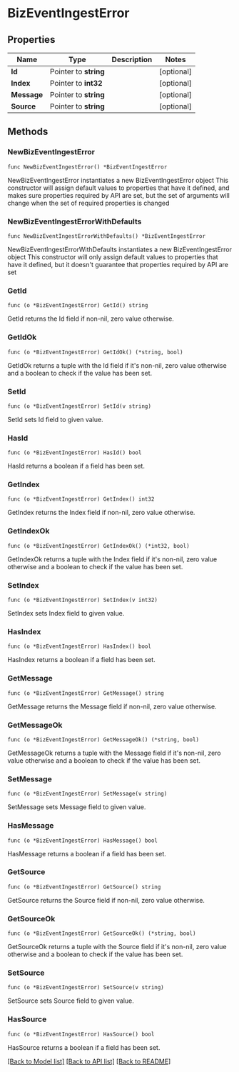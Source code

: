 # BizEventIngestError

## Properties

Name | Type | Description | Notes
------------ | ------------- | ------------- | -------------
**Id** | Pointer to **string** |  | [optional] 
**Index** | Pointer to **int32** |  | [optional] 
**Message** | Pointer to **string** |  | [optional] 
**Source** | Pointer to **string** |  | [optional] 

## Methods

### NewBizEventIngestError

`func NewBizEventIngestError() *BizEventIngestError`

NewBizEventIngestError instantiates a new BizEventIngestError object
This constructor will assign default values to properties that have it defined,
and makes sure properties required by API are set, but the set of arguments
will change when the set of required properties is changed

### NewBizEventIngestErrorWithDefaults

`func NewBizEventIngestErrorWithDefaults() *BizEventIngestError`

NewBizEventIngestErrorWithDefaults instantiates a new BizEventIngestError object
This constructor will only assign default values to properties that have it defined,
but it doesn't guarantee that properties required by API are set

### GetId

`func (o *BizEventIngestError) GetId() string`

GetId returns the Id field if non-nil, zero value otherwise.

### GetIdOk

`func (o *BizEventIngestError) GetIdOk() (*string, bool)`

GetIdOk returns a tuple with the Id field if it's non-nil, zero value otherwise
and a boolean to check if the value has been set.

### SetId

`func (o *BizEventIngestError) SetId(v string)`

SetId sets Id field to given value.

### HasId

`func (o *BizEventIngestError) HasId() bool`

HasId returns a boolean if a field has been set.

### GetIndex

`func (o *BizEventIngestError) GetIndex() int32`

GetIndex returns the Index field if non-nil, zero value otherwise.

### GetIndexOk

`func (o *BizEventIngestError) GetIndexOk() (*int32, bool)`

GetIndexOk returns a tuple with the Index field if it's non-nil, zero value otherwise
and a boolean to check if the value has been set.

### SetIndex

`func (o *BizEventIngestError) SetIndex(v int32)`

SetIndex sets Index field to given value.

### HasIndex

`func (o *BizEventIngestError) HasIndex() bool`

HasIndex returns a boolean if a field has been set.

### GetMessage

`func (o *BizEventIngestError) GetMessage() string`

GetMessage returns the Message field if non-nil, zero value otherwise.

### GetMessageOk

`func (o *BizEventIngestError) GetMessageOk() (*string, bool)`

GetMessageOk returns a tuple with the Message field if it's non-nil, zero value otherwise
and a boolean to check if the value has been set.

### SetMessage

`func (o *BizEventIngestError) SetMessage(v string)`

SetMessage sets Message field to given value.

### HasMessage

`func (o *BizEventIngestError) HasMessage() bool`

HasMessage returns a boolean if a field has been set.

### GetSource

`func (o *BizEventIngestError) GetSource() string`

GetSource returns the Source field if non-nil, zero value otherwise.

### GetSourceOk

`func (o *BizEventIngestError) GetSourceOk() (*string, bool)`

GetSourceOk returns a tuple with the Source field if it's non-nil, zero value otherwise
and a boolean to check if the value has been set.

### SetSource

`func (o *BizEventIngestError) SetSource(v string)`

SetSource sets Source field to given value.

### HasSource

`func (o *BizEventIngestError) HasSource() bool`

HasSource returns a boolean if a field has been set.


[[Back to Model list]](../README.md#documentation-for-models) [[Back to API list]](../README.md#documentation-for-api-endpoints) [[Back to README]](../README.md)


